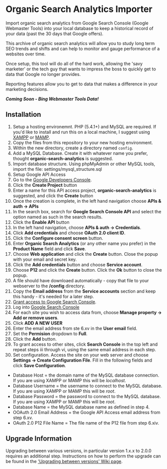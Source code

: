 # Organic Search Analytics Importer
Import organic search analytics from Google Search Console (Google Webmaster Tools) into your local database to keep a historical record of your data (past the 30 days that Google offers).

This archive of organic search analytics will allow you to study long term SEO trends and shifts and can help to monitor and gauge performance of a websites over time.

Once setup, this tool will do all of the hard work, allowing the 'savy marketer' or the tech guy that wants to impress the boss to quickly get to data that Google no longer provides.

Reporting features allow you to get to data that makes a difference in your marketing decisions.

_**Coming Soon - Bing Webmaster Tools Data!**_


## Installation
1. Setup a hosting environemnt.  PHP (5.4.1+) and MySQL are required.  If you'd like to install and run this on a local machine, I suggest using [XAMPP](https://www.apachefriends.org/index.html) or [MAMP](https://www.mamp.info/en/).
2. Copy the files from this repository to your new hosting environment.
3. Within the new directory, create a directory named `config`.
4. Add a MySQL Database.  Create it with whatever name you prefer, thought **organic-search-analytics** is suggested.
5. Import database structure.  Using phpMyAdmin or other MySQL tools, import the file: settings/mysql_structure.sql
6. Setup Google API Access
  1. Go to the [Google Developers Console](https://console.developers.google.com/project).
  2. Click the **Create Project** button
  3. Enter a name for this API access project, **organic-search-analytics** is suggested, and click the **Create** button
  4. Once the creation is complete, in the left hand navigation choose **APIs & auth -> APIs**
  5. In the search box, search for **Google Search Console API** and select the option named as such in the search results.
  6. Click the **Enable API** button
  7. In the left hand navigation, choose **APIs & auth -> Credentials**.
  8. Click **Add credentials** and choose **OAuth 2.0 client ID**.
  9. Click the **Configure consent screen** button.
  10. Enter **Organic Search Analytics** (or any other name you prefer) in the **Product Name** field and click **Save**.
  11. Choose **Web application** and click the **Create** button.  Close the popup with your email and secret key.
  12. Click the **Add credentials** button and choose **Service account**.
  13. Choose **P12** and click the **Create** button.  Click the **Ok** button to close the popup.
  14. A file should have downloaed automatically - copy that file to your webserver to the **/config** directory.
  15. Copy the **Email address** from the **Service accounts** section and keep this handy - it's needed for a later step.
7. [Grant access to Google Search Console](http://promincproductions.com/blog/google-api-access-google-search-analytics-from-google-search-console/).
  1. Log into [Google Search Console](https://www.google.com/webmasters/)
  2. For each site you wish to access data from, choose **Manage property -> Add or remove users**.
  3. Click **ADD A NEW USER**
  4. Enter the email address from ste 6.xv in the **User email** field.
  5. Set the **Permision** dropdown to **Full**.
  6. Click the **Add** button.
  7. To grant access to other sites, click **Search Console** in the top left and repeat steps iii through vi, using the same email address in each step.
8. Set configuration.  Access the site on your web server and choose **Settings -> Create Configuration File**.  Fill in the following fields and click **Save Configuration**.
  - Database Host = the domain name of the MySQL database connection.  If you are using XAMPP or MAMP this will be *localhost*.
  - Database Username = the username to connect to the MySQL database.  If you are using XAMPP or MAMP this will be *root*.
  - Database Password = the password to connect to the MySQL database.  If you are using XAMPP or MAMP this will be *root*.
  - Database Name = the MySQL database name as defined in step 4.
  - OOAuth 2.0 Email Address = the Google API Access email address from step 6.xv.
  - OAuth 2.0 P12 File Name = The file name of the P12 file from step 6.xiv.

## Upgrade Information
Upgrading between various versions, in particular version 1.x.x to 2.0.0 requires an additional step.  Instructions on how to perform the upgrade can be found in the ['Upgrading between versions' Wiki page](https://github.com/PromInc/organic-search-analytics/wiki/Upgrading-between-Versions).